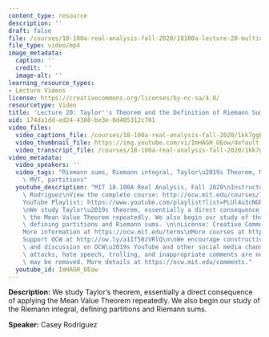```yaml
---
content_type: resource
description: ''
draft: false
file: /courses/18-100a-real-analysis-fall-2020/18100a-lecture-20-multicam_1_360p_16_9.mp4
file_type: video/mp4
image_metadata:
  caption: ''
  credit: ''
  image-alt: ''
learning_resource_types:
- Lecture Videos
license: https://creativecommons.org/licenses/by-nc-sa/4.0/
resourcetype: Video
title: 'Lecture 20: Taylor''s Theorem and the Definition of Riemann Sums'
uid: 174da1dd-ed24-4388-be3e-0d405312c701
video_files:
  video_captions_file: /courses/18-100a-real-analysis-fall-2020/1kk7ggLs5GSgVPl8hsOtXEAyw7A0RVf_G_transcript.webvtt
  video_thumbnail_file: https://img.youtube.com/vi/ImHAGH_OEow/default.jpg
  video_transcript_file: /courses/18-100a-real-analysis-fall-2020/1kk7ggLs5GSgVPl8hsOtXEAyw7A0RVf_G_transcript.pdf
video_metadata:
  video_speakers: ''
  video_tags: "Riemann sums, Riemann integral, Taylor\u2019s Theorem, Mean Value Theorem,\
    \ MVT, partitions"
  youtube_description: "MIT 18.100A Real Analysis, Fall 2020\nInstructor: Dr. Casey\
    \ Rodriguez\nView the complete course: http://ocw.mit.edu/courses/18-100a-real-analysis-fall-2020/\n\
    YouTube Playlist: https://www.youtube.com/playlist?list=PLUl4u3cNGP61O7HkcF7UImpM0cR_L2gSw\n\
    \nWe study Taylor\u2019s theorem, essentially a direct consequence of applying\
    \ the Mean Value Theorem repeatedly. We also begin our study of the Riemann integral,\
    \ defining partitions and Riemann sums. \n\nLicense: Creative Commons BY-NC-SA\n\
    More information at https://ocw.mit.edu/terms\nMore courses at https://ocw.mit.edu\n\
    Support OCW at http://ow.ly/a1If50zVRlQ\n\nWe encourage constructive comments\
    \ and discussion on OCW\u2019s YouTube and other social media channels. Personal\
    \ attacks, hate speech, trolling, and inappropriate comments are not allowed and\
    \ may be removed. More details at https://ocw.mit.edu/comments."
  youtube_id: ImHAGH_OEow
---
```

**Description:** We study Taylor’s theorem, essentially a direct consequence of applying the Mean Value Theorem repeatedly. We also begin our study of the Riemann integral, defining partitions and Riemann sums.

**Speaker:** Casey Rodriguez